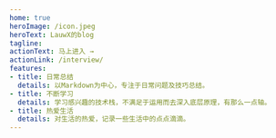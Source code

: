 ```yaml
---
home: true
heroImage: /icon.jpeg
heroText: LauwX的blog
tagline: 
actionText: 马上进入 →
actionLink: /interview/
features:
- title: 日常总结
  details: 以Markdown为中心，专注于日常问题及技巧总结。
- title: 不断学习
  details: 学习感兴趣的技术栈，不满足于运用而去深入底层原理，有那么一点轴。
- title: 热爱生活
  details: 对生活的热爱，记录一些生活中的点点滴滴。
---
```

